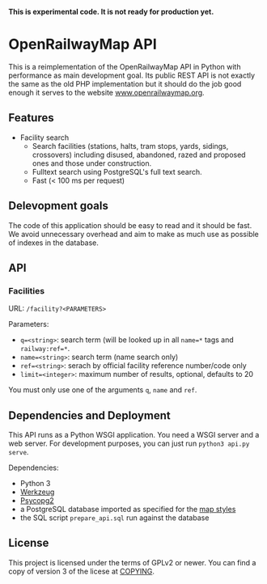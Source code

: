 **This is experimental code. It is not ready for production yet.**

# OpenRailwayMap API

This is a reimplementation of the OpenRailwayMap API in Python with performance as main development goal.
Its public REST API is not exactly the same as the old PHP implementation but it should do the job good enough
it serves to the website www.openrailwaymap.org.

## Features

* Facility search
  * Search facilities (stations, halts, tram stops, yards, sidings, crossovers) including disused, abandoned,
    razed and proposed ones and those under construction.
  * Fulltext search using PostgreSQL's full text search.
  * Fast (< 100 ms per request)

## Delevopment goals

The code of this application should be easy to read and it should be fast. We avoid unnecessary overhead
and aim to make as much use as possible of indexes in the database.

## API

### Facilities

URL: `/facility?<PARAMETERS>`

Parameters:

* `q=<string>`: search term (will be looked up in all `name=*` tags and `railway:ref=*`.
* `name=<string>`: search term (name search only)
* `ref=<string>`: serach by official facility reference number/code only
* `limit=<integer>`: maximum number of results, optional, defaults to 20

You must only use one of the arguments `q`, `name` and `ref`.

## Dependencies and Deployment

This API runs as a Python WSGI application. You need a WSGI server and a web server. For development
purposes, you can just run `python3 api.py serve`.

Dependencies:

* Python 3
* [Werkzeug](https://werkzeug.palletsprojects.com/)
* [Psycopg2](https://www.psycopg.org/docs/)
* a PostgreSQL database imported as specified for the [map styles](https://github.com/OpenRailwayMap/OpenRailwayMap-CartoCSS/blob/master/SETUP.md)
* the SQL script `prepare_api.sql` run against the database

## License

This project is licensed under the terms of GPLv2 or newer. You can find a copy of version 3 of the
licese at [COPYING](COPYING).
